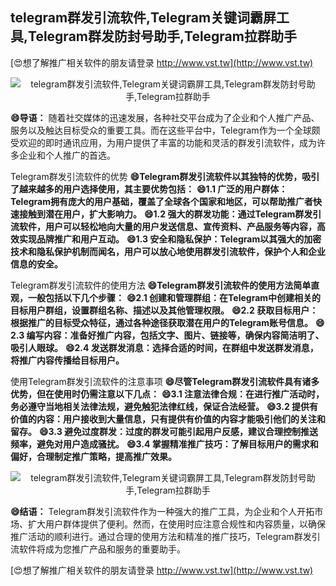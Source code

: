## **telegram群发引流软件,Telegram关键词霸屏工具,Telegram群发防封号助手,Telegram拉群助手**

[😍想了解推广相关软件的朋友请登录 http://www.vst.tw](http://www.vst.tw)

 <center><img src="https://vst.tw/MP4/tuiguang/png/1.png" alt="telegram群发引流软件,Telegram关键词霸屏工具,Telegram群发防封号助手,Telegram拉群助手"></center>

**😄导语：**
随着社交媒体的迅速发展，各种社交平台成为了企业和个人推广产品、服务以及触达目标受众的重要工具。而在这些平台中，Telegram作为一个全球颇受欢迎的即时通讯应用，为用户提供了丰富的功能和灵活的群发引流软件，成为许多企业和个人推广的首选。

Telegram群发引流软件的优势
**😄Telegram群发引流软件以其独特的优势，吸引了越来越多的用户选择使用，其主要优势包括：**
**😄1.1 广泛的用户群体：Telegram拥有庞大的用户基础，覆盖了全球各个国家和地区，可以帮助推广者快速接触到潜在用户，扩大影响力。**
**😄1.2 强大的群发功能：通过Telegram群发引流软件，用户可以轻松地向大量的用户发送信息、宣传资料、产品服务等内容，高效实现品牌推广和用户互动。**
**😄1.3 安全和隐私保护：Telegram以其强大的加密技术和隐私保护机制而闻名，用户可以放心地使用群发引流软件，保护个人和企业信息的安全。**

Telegram群发引流软件的使用方法
**😄Telegram群发引流软件的使用方法简单直观，一般包括以下几个步骤：**
**😄2.1 创建和管理群组：在Telegram中创建相关的目标用户群组，设置群组名称、描述以及其他管理权限。**
**😄2.2 获取目标用户：根据推广的目标受众特征，通过各种途径获取潜在用户的Telegram账号信息。**
**😄2.3 编写内容：准备好推广内容，包括文字、图片、链接等，确保内容简洁明了、吸引人眼球。**
**😄2.4 发送群发消息：选择合适的时间，在群组中发送群发消息，将推广内容传播给目标用户。**

使用Telegram群发引流软件的注意事项
**😄尽管Telegram群发引流软件具有诸多优势，但在使用时仍需注意以下几点：**
**😄3.1 注意法律合规：在进行推广活动时，务必遵守当地相关法律法规，避免触犯法律红线，保证合法经营。**
**😄3.2 提供有价值的内容：用户接收到大量信息，只有提供有价值的内容才能吸引他们的关注和留存。**
**😄3.3 避免过度群发：过度的群发可能引起用户反感，建议合理控制推送频率，避免对用户造成骚扰。**
**😄3.4 掌握精准推广技巧：了解目标用户的需求和偏好，合理制定推广策略，提高推广效果。**

 <center><img src="https://vst.tw/MP4/tuiguang/png/1.png" alt="telegram群发引流软件,Telegram关键词霸屏工具,Telegram群发防封号助手,Telegram拉群助手"></center>

**😄结语：**
Telegram群发引流软件作为一种强大的推广工具，为企业和个人开拓市场、扩大用户群体提供了便利。然而，在使用时应注意合规性和内容质量，以确保推广活动的顺利进行。通过合理的使用方法和精准的推广技巧，Telegram群发引流软件将成为您推广产品和服务的重要助手。

[😍想了解推广相关软件的朋友请登录 http://www.vst.tw](http://www.vst.tw)



